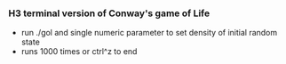 ### H3 terminal version of Conway's game of Life
- run ./gol and single numeric parameter to set density of initial random state
- runs 1000 times or ctrl^z to end 
